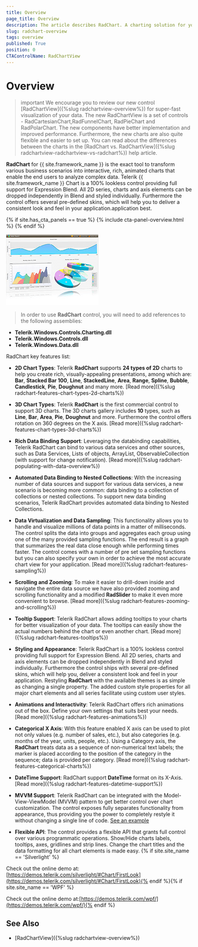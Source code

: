 ```yaml
---
title: Overview
page_title: Overview
description: The article describes RadChart. A charting solution for your application. Note that we recommend using the newer and faster RadChartView instead. 
slug: radchart-overview
tags: overview
published: True
position: 0
CTAControlName: RadChartView
---
```


# Overview

>important We encourage you to review our new control [RadChartView]({%slug radchartview-overview%}) for super-fast visualization of your data. The new RadChartView is a set of controls - RadCartesianChart,RadFunnelChart, RadPieChart and RadPolarChart. The new components have better implementation and improved performance. Furthermore, the new charts are also quite flexible and easier to set up. You can read about the differences between the charts in the [RadChart vs. RadChartView]({%slug radchartview-radchartview-vs-radchart%}) help article.

__RadChart__ for {{ site.framework_name }} is the exact tool to transform various business scenarios into interactive, rich, animated charts that enable the end users to analyze complex data. Telerik {{ site.framework_name }} Chart is a 100% lookless control providing full support for Expression Blend.  All 2D series, charts and axis elements can be dropped independently in Blend and styled individually. Furthermore the control offers several pre-defined skins, which will help you to deliver a consistent look and feel in your application.application best.

{% if site.has_cta_panels == true %}
{% include cta-panel-overview.html %}
{% endif %}

![WPF RadChart Overview](images/RadChart_Overview_02.png)

>In order to use __RadChart__ control, you will need to add references to the following assemblies:
* __Telerik.Windows.Controls.Charting.dll__
* __Telerik.Windows.Controls.dll__
* __Telerik.Windows.Data.dll__

RadChart key features list:

* __2D Chart Types__: Telerik __RadChart__ supports __24 types of 2D__ charts to help you create rich, visually-appealing presentations, among which are: __Bar__, __Stacked Bar 100__, __Line__, __StackedLine__, __Area__, __Range__, __Spline__, __Bubble__, __Candlestick__, __Pie__, __Doughnut__ and many more. [Read more]({%slug radchart-features-chart-types-2d-charts%})

* __3D Chart Types__: Telerik __RadChart__ is the first commercial control to support 3D charts. The 3D charts gallery includes __10__ types, such as __Line__, __Bar__, __Area__, __Pie__, __Doughnut__ and more. Furthermore the control offers rotation on 360 degrees on the X axis. [Read more]({%slug radchart-features-chart-types-3d-charts%})

* __Rich Data Binding Support__: Leveraging the databinding capabilities, Telerik RadChart can bind to various data services and other sources, such as Data Services, Lists of objects, ArrayList, ObservableCollection (with support for change notification). [Read more]({%slug radchart-populating-with-data-overview%})

* __Automated Data Binding to Nested Collections__: With the increasing number of data sources and support for various data services, a new scenario is becoming more common: data binding to a collection of collections or nested collections. To support new data binding scenarios, Telerik RadChart provides automated data binding to Nested Collections. 

* __Data Virtualization and Data Sampling__: This functionality allows you to handle and visualize millions of data points in a matter of milliseconds. The control splits the data into groups and aggregates each group using one of the many provided sampling functions. The end result is a graph that summarizes the real data close enough while performing times faster. The control comes with a number of pre set sampling functions but you can also specify your own in order to achieve the most accurate chart view for your application. [Read more]({%slug radchart-features-sampling%})

* __Scrolling and Zooming__: To make it easier to drill-down inside and navigate the entire data source we have also provided zooming and scrolling functionality and a modified __RadSlider__ to make it even more convenient to browse. [Read more]({%slug radchart-features-zooming-and-scrolling%})

* __Tooltip Support__: Telerik RadChart allows adding tooltips to your charts for better visualization of your data. The tooltips can easily show the actual numbers behind the chart or even another chart. [Read more]({%slug radchart-features-tooltips%})

* __Styling and Appearance__: Telerik RadChart is a 100% lookless control providing full support for Expression Blend.  All 2D series, charts and axis elements can be dropped independently in Blend and styled individually. Furthermore the control ships with several pre-defined skins, which will help you, deliver a consistent look and feel in your application. Restyling __RadChart__ with the available themes is as simple as changing a single property. The added custom style properties for all major chart elements and all series facilitate using custom user styles.

* __Animations and Interactivity__: Telerik RadChart offers rich animations out of the box. Define your own settings that suits best your needs. [Read more]({%slug radchart-features-animations%})

* __Categorical X Axis__: With this feature enabled X axis can be used to plot not only values (e.g. number of sales, etc.), but also categories (e.g. months of the year, units, people, etc.). Using a Category axis, the __RadChart__ treats data as a sequence of non-numerical text labels; the marker is placed according to the position of the category in the sequence; data is provided per category. [Read more]({%slug radchart-features-categorical-charts%})

* __DateTime Support__: RadChart support __DateTime__ format on its X-Axis. [Read more]({%slug radchart-features-datetime-support%})

* __MVVM Support__: Telerik RadChart can be integrated with the Model-View-ViewModel (MVVM) pattern to get better control over chart customization. The control exposes fully separates functionality from appearance, thus providing you the power to completely restyle it without changing a single line of code. [See an example](http://demos.telerik.com/silverlight/default.aspx#Chart/MVVM)

* __Flexible API__: The control provides a flexible API that grants full control over various programmatic operations. Show/Hide charts labels, tooltips, axes, gridlines and strip lines. Change the chart titles and the data formatting for all chart elements is made easy. {% if site.site_name == 'Silverlight' %}

Check out the online demo at:[https://demos.telerik.com/silverlight/#Chart/FirstLook](https://demos.telerik.com/silverlight/#Chart/FirstLook){% endif %}{% if site.site_name == 'WPF' %}

Check out the online demo at:[https://demos.telerik.com/wpf/](https://demos.telerik.com/wpf/){% endif %}

## See Also
 * [RadChartView]({%slug radchartview-overview%})
